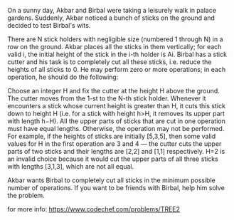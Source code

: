 On a sunny day, Akbar and Birbal were taking a leisurely walk in palace gardens. Suddenly, Akbar noticed a bunch of sticks on the ground and decided to test Birbal's wits.

There are N stick holders with negligible size (numbered 1 through N) in a row on the ground. Akbar places all the sticks in them vertically; for each valid i, the initial height of the stick in the i-th holder is Ai. Birbal has a stick cutter and his task is to completely cut all these sticks, i.e. reduce the heights of all sticks to 0. He may perform zero or more operations; in each operation, he should do the following:

Choose an integer H and fix the cutter at the height H above the ground.
The cutter moves from the 1-st to the N-th stick holder. Whenever it encounters a stick whose current height is greater than H, it cuts this stick down to height H (i.e. for a stick with height h>H, it removes its upper part with length h−H).
All the upper parts of sticks that are cut in one operation must have equal lengths. Otherwise, the operation may not be performed.
For example, if the heights of sticks are initially [5,3,5], then some valid values for H in the first operation are 3 and 4 ― the cutter cuts the upper parts of two sticks and their lengths are [2,2] and [1,1] respectively. H=2 is an invalid choice because it would cut the upper parts of all three sticks with lengths [3,1,3], which are not all equal.

Akbar wants Birbal to completely cut all sticks in the minimum possible number of operations. If you want to be friends with Birbal, help him solve the problem.

for more info: https://www.codechef.com/problems/TREE2
